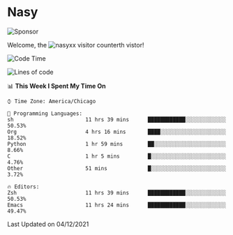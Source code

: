 # Nasy

<!--
<p align="center">
<img height="200" src="https://github-readme-stats.vercel.app/api?username=nasyxx&count_private=true&show_icons=true&theme=dracula&include_all_commits=true"/>
<img height="200" src="https://github-readme-stats.vercel.app/api/top-langs/?username=nasyxx&theme=dracula&hide=html,jupyter+notebook&count_private=true&show_icons=true"/>
</p>

  
----------------
-->

![Sponsor](https://img.shields.io/static/v1.svg?label=Sponsor&message=%E2%9D%A4&logo=GitHub&style=flat&color=pink)
 
Welcome, the ![nasyxx visitor counter](https://count.getloli.com/get/@nasyxx?theme=rule34)th vistor!
 
<!--START_SECTION:waka-->
![Code Time](http://img.shields.io/badge/Code%20Time-1%2C519%20hrs%207%20mins-blue)

![Lines of code](https://img.shields.io/badge/From%20Hello%20World%20I%27ve%20Written-5%20Million%20lines%20of%20code-blue)

📊 **This Week I Spent My Time On** 

```text
⌚︎ Time Zone: America/Chicago

💬 Programming Languages: 
sh                       11 hrs 39 mins      ████████████░░░░░░░░░░░░░   50.53% 
Org                      4 hrs 16 mins       ████░░░░░░░░░░░░░░░░░░░░░   18.52% 
Python                   1 hr 59 mins        ██░░░░░░░░░░░░░░░░░░░░░░░   8.66% 
C                        1 hr 5 mins         █░░░░░░░░░░░░░░░░░░░░░░░░   4.76% 
Other                    51 mins             █░░░░░░░░░░░░░░░░░░░░░░░░   3.72%

🔥 Editors: 
Zsh                      11 hrs 39 mins      ████████████░░░░░░░░░░░░░   50.53% 
Emacs                    11 hrs 24 mins      ████████████░░░░░░░░░░░░░   49.47%

```


 Last Updated on 04/12/2021
<!--END_SECTION:waka-->

<!-- ![visitors](https://visitor-badge.laobi.icu/badge?page_id=nasyxx.nasyxx) -->
